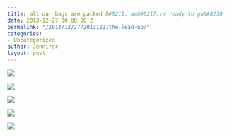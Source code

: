 ```yaml
---
title: all our bags are packed &#8211; we&#8217;re ready to go&#8230;
date: 2013-12-27 00:00:00 Z
permalink: "/2013/12/27/20131227the-lead-up/"
categories:
- Uncategorized
author: Jennifer
layout: post
---
```


<div class="image-gallery-wrapper">
  <p>
    <img src="http://static1.squarespace.com/static/50db6bb3e4b015296cd43789/50dfa5b1e4b0dc6320e0b5ea/52bc75f1e4b0207b1fe5bd47/1388086202489/2013-12-13+08.32.41.jpg.41.jpg?format=original" />
  </p>

  <p>
    <img src="http://static1.squarespace.com/static/50db6bb3e4b015296cd43789/50dfa5b1e4b0dc6320e0b5ea/52bc75f5e4b0207b1fe5bd53/1388085337991/2013-12-13+09.20.27.jpg.27.jpg?format=original" />
  </p>

  <p>
    <img src="http://static1.squarespace.com/static/50db6bb3e4b015296cd43789/50dfa5b1e4b0dc6320e0b5ea/52bc75f9e4b0207b1fe5bd62/1388085267057/2013-12-13+09.20.37.jpg.37.jpg?format=original" />
  </p>

  <p>
    <img src="http://static1.squarespace.com/static/50db6bb3e4b015296cd43789/50dfa5b1e4b0dc6320e0b5ea/52bc75fde4b0207b1fe5bd68/1388085198503/2013-12-13+09.57.02.jpg.02.jpg?format=original" />
  </p>

  <p>
    <img src="http://static1.squarespace.com/static/50db6bb3e4b015296cd43789/50dfa5b1e4b0dc6320e0b5ea/52bc7602e4b0207b1fe5bd6b/1388085407598/2013-12-13+09.57.08.jpg.08.jpg?format=original" />
  </p>
</div>
